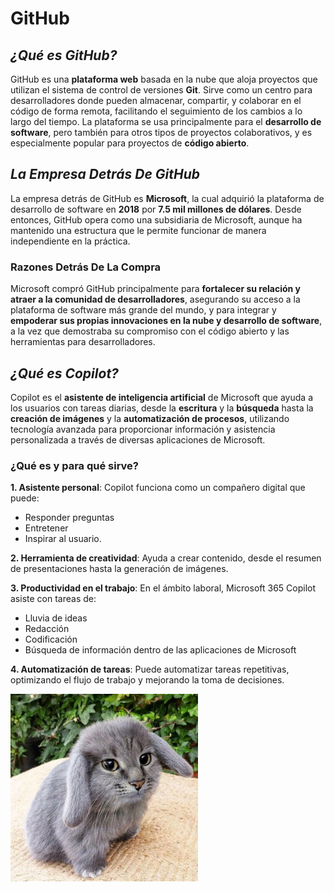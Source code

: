 # GitHub

## *¿Qué es GitHub?*
GitHub es una **plataforma web** basada en la nube que aloja proyectos que utilizan el sistema de control de versiones **Git**. Sirve como un centro para desarrolladores donde pueden almacenar, compartir, y colaborar en el código de forma remota, facilitando el seguimiento de los cambios a lo largo del tiempo. La plataforma se usa principalmente para el **desarrollo de software**, pero también para otros tipos de proyectos colaborativos, y es especialmente popular para proyectos de **código abierto**. 

## *La Empresa Detrás De GitHub* 
La empresa detrás de GitHub es **Microsoft**, la cual adquirió la plataforma de desarrollo de software en **2018** por **7.5 mil millones de dólares**. Desde entonces, GitHub opera como una subsidiaria de Microsoft, aunque ha mantenido una estructura que le permite funcionar de manera independiente en la práctica. 

### Razones Detrás De La Compra
Microsoft compró GitHub principalmente para **fortalecer su relación y atraer a la comunidad de desarrolladores**, asegurando su acceso a la plataforma de software más grande del mundo, y para integrar y **empoderar sus propias innovaciones en la nube y desarrollo de software**, a la vez que demostraba su compromiso con el código abierto y las herramientas para desarrolladores. 

## *¿Qué es Copilot?*
Copilot es el **asistente de inteligencia artificial** de Microsoft que ayuda a los usuarios con tareas diarias, desde la **escritura** y la **búsqueda** hasta la **creación de imágenes** y la **automatización de procesos**, utilizando tecnología avanzada para proporcionar información y asistencia personalizada a través de diversas aplicaciones de Microsoft. 

### ¿Qué es y para qué sirve?
**1. Asistente personal**: Copilot funciona como un compañero digital que puede:
 - Responder preguntas
 - Entretener
 - Inspirar al usuario.

**2. Herramienta de creatividad**: Ayuda a crear contenido, desde el resumen de presentaciones hasta la generación de imágenes.

**3. Productividad en el trabajo**: En el ámbito laboral, Microsoft 365 Copilot asiste con tareas de:
 - Lluvia de ideas
 - Redacción
 - Codificación
 - Búsqueda de información dentro de las aplicaciones de Microsoft 

**4. Automatización de tareas**: Puede automatizar tareas repetitivas, optimizando el flujo de trabajo y mejorando la toma de decisiones. 

![imagen to wapa](img/cabbit.webp)
